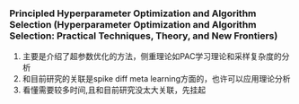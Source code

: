 ### Principled Hyperparameter Optimization and Algorithm Selection (Hyperparameter Optimization and Algorithm Selection: Practical Techniques, Theory, and New Frontiers)

1. 主要是介绍了超参数优化的方法，侧重理论如PAC学习理论和采样复杂度的分析
2. 和目前研究的关联是spike diff meta learning方面的，也许可以应用理论分析
3. 看懂需要较多时间,且和目前研究没太大关联，先挂起
